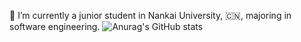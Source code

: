 🏫 I’m currently a junior student in Nankai University, 🇨🇳, majoring in software engineering.
![Anurag's GitHub stats](https://github-readme-stats.vercel.app/api?username=xiemol&show_icons=true&theme=radical)
